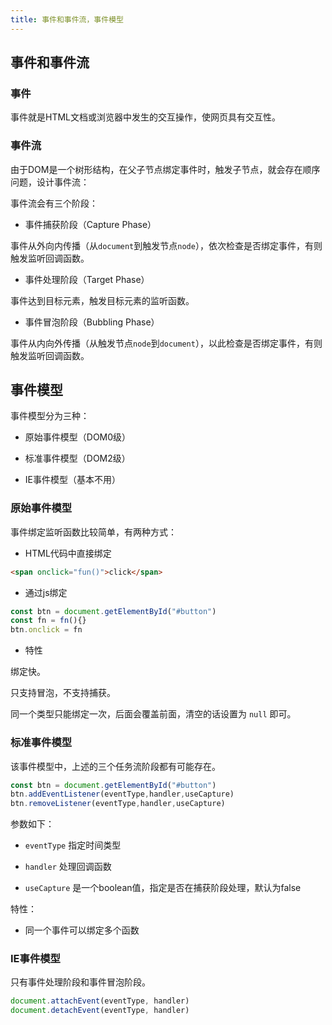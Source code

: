 ```yaml
---
title: 事件和事件流，事件模型
---
```


## 事件和事件流

### 事件

事件就是HTML文档或浏览器中发生的交互操作，使网页具有交互性。

### 事件流

由于DOM是一个树形结构，在父子节点绑定事件时，触发子节点，就会存在顺序问题，设计事件流：

事件流会有三个阶段：

- 事件捕获阶段（Capture Phase）

事件从外向内传播（从`document`到触发节点`node`），依次检查是否绑定事件，有则触发监听回调函数。

- 事件处理阶段（Target Phase）

事件达到目标元素，触发目标元素的监听函数。

- 事件冒泡阶段（Bubbling Phase）

事件从内向外传播（从触发节点`node`到`document`），以此检查是否绑定事件，有则触发监听回调函数。

## 事件模型

事件模型分为三种：

- 原始事件模型（DOM0级）

- 标准事件模型（DOM2级）

- IE事件模型（基本不用）

### 原始事件模型

事件绑定监听函数比较简单，有两种方式：

- HTML代码中直接绑定

```html
<span onclick="fun()">click</span>
```

- 通过js绑定

```js
const btn = document.getElementById("#button")
const fn = fn(){}
btn.onclick = fn
```

- 特性

绑定快。

只支持冒泡，不支持捕获。

同一个类型只能绑定一次，后面会覆盖前面，清空的话设置为 `null` 即可。

### 标准事件模型

该事件模型中，上述的三个任务流阶段都有可能存在。

```js
const btn = document.getElementById("#button")
btn.addEventListener(eventType,handler,useCapture)
btn.removeListener(eventType,handler,useCapture)
```

参数如下：

- `eventType` 指定时间类型

- `handler` 处理回调函数

- `useCapture` 是一个boolean值，指定是否在捕获阶段处理，默认为false

特性：

- 同一个事件可以绑定多个函数

### IE事件模型

只有事件处理阶段和事件冒泡阶段。

```js
document.attachEvent(eventType, handler)
document.detachEvent(eventType, handler)
```